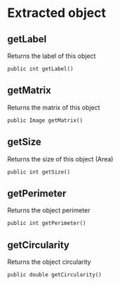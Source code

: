 # Extracted object

## getLabel

Returns the label of this object

    public int getLabel()

## getMatrix

Returns the matrix of this object

    public Image getMatrix()

## getSize

Returns the size of this object (Area)

    public int getSize()

## getPerimeter

Returns the object perimeter

    public int getPerimeter()

## getCircularity

Returns the object circularity

    public double getCircularity()